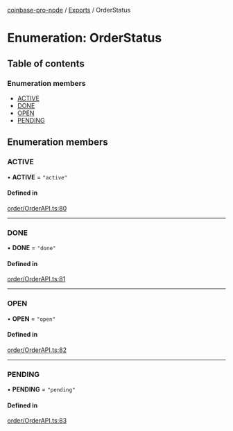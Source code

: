[coinbase-pro-node](../README.md) / [Exports](../modules.md) / OrderStatus

# Enumeration: OrderStatus

## Table of contents

### Enumeration members

- [ACTIVE](OrderStatus.md#active)
- [DONE](OrderStatus.md#done)
- [OPEN](OrderStatus.md#open)
- [PENDING](OrderStatus.md#pending)

## Enumeration members

### ACTIVE

• **ACTIVE** = `"active"`

#### Defined in

[order/OrderAPI.ts:80](https://github.com/bennycode/coinbase-pro-node/blob/7770f03/src/order/OrderAPI.ts#L80)

---

### DONE

• **DONE** = `"done"`

#### Defined in

[order/OrderAPI.ts:81](https://github.com/bennycode/coinbase-pro-node/blob/7770f03/src/order/OrderAPI.ts#L81)

---

### OPEN

• **OPEN** = `"open"`

#### Defined in

[order/OrderAPI.ts:82](https://github.com/bennycode/coinbase-pro-node/blob/7770f03/src/order/OrderAPI.ts#L82)

---

### PENDING

• **PENDING** = `"pending"`

#### Defined in

[order/OrderAPI.ts:83](https://github.com/bennycode/coinbase-pro-node/blob/7770f03/src/order/OrderAPI.ts#L83)

